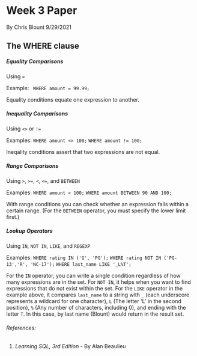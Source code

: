 # Week 3 Paper

By Chris Blount
9/29/2021

## The WHERE clause

##### Equality Comparisons
Using `=`

Example: 
` WHERE amount = 99.99;`

Equality conditions equate one expression to another.

##### Inequality Comparisons
Using `<>` or `!=`

Examples: 
`WHERE amount <> 100;`
`WHERE amount != 100;`

Ineqality conditions assert that two expressions are not equal.

##### Range Comparisons
Using `>`, `>=`, `<`, `<=`, and `BETWEEN`

Examples: 
`WHERE amount < 100;` 
`WHERE amount BETWEEN 90 AND 100;`

With range conditions you can check whether an expression falls within a certain range.
(For the `BETWEEN` operator, you must specify the lower limit first.)

##### Lookup Operators
Using `IN`, `NOT IN`, `LIKE`, and `REGEXP`

Examples: 
`WHERE rating IN ('G', 'PG');`
`WHERE rating NOT IN ('PG-13','R', 'NC-17');`
`WHERE last_name LIKE '_L%T';`

For the `IN` operator, you can write a single condition regardless of how many expressions are in the set.
For `NOT IN`, it helps when you want to find expressions that do not exist within the set.
For the `LIKE` operator in the example above, it compares `last_name` to a string with `_` (each underscore represents a wildcard for one character), `L` (The letter 'L' in the second position), `%` (Any number of characters, including 0), and ending with the letter `T`. In this case, by last name (Blount) would return in the result set.

###### References:
1. *Learning SQL, 3rd Edition* - By Alan Beaulieu